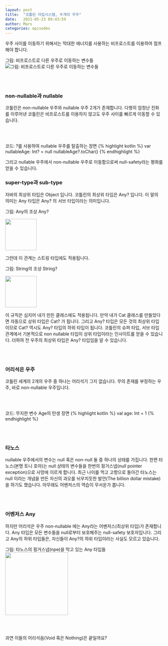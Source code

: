 ```yaml
---
layout: post
title:  "코틀린 타입시스템, 두개의 우주"
date:   2021-05-23 09:43:59
author: Mars
categories: episodes
---
```


우주 사이를 이동하기 위해서는 막대한 에너지를 사용하는 비프로스트를 이용하여 점프해야 합니다.


그림: 비프로스트로 다른 우주로 이동하는 변수들
![그림: 비프로스트로 다른 우주로 이동하는 변수들](https://miro.medium.com/max/500/0*mm6Xj-kaBsJATUX9)

<br /><br />

### non-nullable과 nullable
코틀린은 non-nullable 우주와 nullable 우주 2개가 존재합니다. 다행히 엄청난 진화를 이루어낸 코틀린은 비프로스트를 이용하지 않고도 우주 사이를 빠르게 이동할 수 있습니다.

<br /><br />

코드: ?를 사용하여 nullable 우주를 탈출하는 장면
{% highlight kotlin %}
var nullableAge: Int? = null
nullableAge?.toChar()
{% endhighlight %}

그리고 nullable 우주에서 non-nullable 우주로 이동함으로써 null-safety라는 평화를 얻을 수 있습니다.



### super-type과 sub-type
자바의 최상위 타입은 Object 입니다. 코틀린의 최상위 타입은 Any? 입니다. 이 말의 의미는 Any 타입은 Any? 의 서브 타입이라는 의미입니다.

그림: Any의 조상 Any? 

<img src="https://miro.medium.com/max/129/0*4cfsgakE87aFmIQm" width="100">

그런데 이 관계는 스트링 타입에도 적용됩니다.

그림: String의 조상 String?

<img src="https://miro.medium.com/max/210/0*eK2eXZ2X_0-s7g_7" width="100">

이 규칙은 심지어 내가 만든 클래스에도 적용됩니다. 만약 내가 Cat 클래스를 만들었다면 자동으로 상위 타입은 Cat? 가 됩니다. 그리고 Any? 타입은 모든 것의 최상위 타입이므로 Cat? 역시도 Any? 타입의 하위 타입이 됩니다.
코틀린의 슈퍼 타입, 서브 타입 관계에서 기본적으로 non nullable 타입이 상위 타입이라는 인사이트를 얻을 수 있습니다. 더하여 전 우주의 최상위 타입은 Any? 타입임을 알 수 있습니다.

<br /><br />

### 어리석은 우주
코틀린 세계의 2개의 우주 중 하나는 어리석기 그지 없습니다. 무의 존재를 부정하는 우주, 바로 non-nullable 우주입니다.

<br /><br />


코드: 무지한 변수 Age의 탄생 장면
{% highlight kotlin %}
val age: Int = 1
{% endhighlight %}

<br />
<br />

### 타노스
nullable 우주에서의 변수는 null 혹은 non-null 둘 중 하나의 상태를 가집니다.
한편 타노스(본명 토니 호아)는 null 상태의 변수들을 한번의 핑거스냅(null pointer exception)으로 사망에 이르게 합니다. 최근 나이를 먹고 고향으로 돌아간 타노스는 null 이라는 개념을 만든 자신의 과오를 뉘우치듯한 발언(The billion dollar mistake)을 하기도 했습니다. 아무래도 어벤저스의 역습이 무서운가 봅니다.

<br />
<br />

### 어벤저스 Any
하지만 어리석은 우주 non-nullable 에는 Any라는 어벤저스(최상위 타입)가 존재합니다. Any 타입은 모든 변수들을 null로부터 보호해주는 null-safety 보호자입니다. 그리고 Any의 하위 타입들은, 자신들이 Any?의 하위 타입이라는 사실도 모르고 있습니다.
<br />

그림: 타노스의 핑거스냅(npe)을 막고 있는 Any 타입들
<img src="https://miro.medium.com/max/664/0*V-Yzh_-bB4FlmY45" width="200">

  
<br />
<br />  
   
과연 이들의 어리석음(Void 혹은 Nothing)은 끝일까요?






